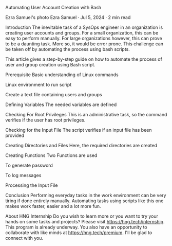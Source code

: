Automating User Account Creation with Bash

Ezra Samuel's photo
Ezra Samuel
·
Jul 5, 2024
·
2 min read

Introduction
The inevitable task of a SysOps engineer in an organization is creating user accounts and groups. For a small organization, this can be easy to perform manually. For large organizations however, this can prove to be a daunting task. More so, it would be error prone. This challenge can be taken off by automating the process using bash scripts.

This article gives a step-by-step guide on how to automate the process of user and group creation using Bash script.

Prerequisite
Basic understanding of Linux commands

Linux environment to run script

Create a text file containing users and groups

Defining Variables
The needed variables are defined



Checking For Root Privileges
This is an administrative task, so the command verifies if the user has root privileges.



Checking for the Input File
The script verifies if an input file has been provided



Creating Directories and Files
Here, the required directories are created



Creating Functions
Two Functions are used

To generate password

To log messages



Processing the Input File






Conclusion
Performing everyday tasks in the work environment can be very tiring if done entirely manually. Automating tasks using scripts like this one makes work faster, easier and a lot more fun.

About HNG Internship
Do you wish to learn more or you want to try your hands on some tasks and projects? Please visit https://hng.tech/internship. This program is already underway. You also have an opportunity to collaborate with like minds at https://hng.tech/premium. I'll be glad to connect with you.
